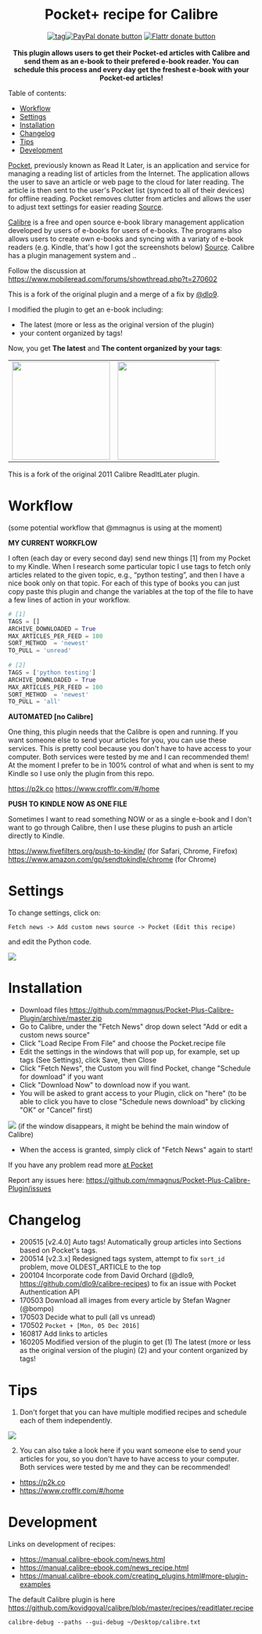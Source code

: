 <div align="center">
<h1>
Pocket+ recipe for Calibre
</h1>

[![tag](https://img.shields.io/github/release/mmagnus/Pocket-Plus-Calibre-Plugin.svg)](https://github.com/mmagnus/Pocket-Plus-Calibre-Plugin/releases)<span class="badge-paypal"><a href="https://www.paypal.me/MarcinMagnus" title="Donate to this project using Paypal"><img src="https://img.shields.io/badge/paypal-donate-yellow.svg" alt="PayPal donate button" /></a></span> 
<span class="badge-flattr"><a href="https://flattr.com/profile/mmagnus" title="Donate to this project using Flattr"><img src="https://img.shields.io/badge/flattr-donate-yellow.svg" alt="Flattr donate button" /></a></span>
</br></br>
<b>This plugin allows users to get their Pocket-ed articles with Calibre and send them as an e-book to their prefered e-book reader. You can schedule this process and every day get the freshest e-book with your Pocket-ed articles!</b>

</div>

Table of contents:

  * [Workflow](#workflow)
  * [Settings](#settings)
  * [Installation](#installation)
  * [Changelog](#changelog)
  * [Tips](#tips)
  * [Development](#development)

[Pocket](https://getpocket.com/), previously known as Read It Later, is an application and service for managing a reading list of articles from the Internet. The application allows the user to save an article or web page to the cloud for later reading. The article is then sent to the user's Pocket list (synced to all of their devices) for offline reading. Pocket removes clutter from articles and allows the user to adjust text settings for easier reading [Source](https://en.wikipedia.org/wiki/Pocket_%28application%29).

[Calibre](http://calibre-ebook.com/) is a free and open source e-book library management application developed by users of e-books for users of e-books. The programs also allows users to create own e-books and syncing with a variaty of e-book readers (e.g. Kindle, that's how I got the screenshots below) [Source](https://en.wikipedia.org/wiki/Calibre_%28software%29). Calibre has a plugin management system and ..

Follow the discussion at https://www.mobileread.com/forums/showthread.php?t=270602

This is a fork of the original plugin and a merge of a fix by [@dlo9](https://github.com/dlo9).

I modified the plugin to get an e-book including:

* The latest (more or less as the original version of the plugin)
* your content organized by tags!

Now, you get **The latest** and **The content organized by your tags**:

<table><tr><td><img src="doc/02.png" alt="" style="width: 200px;"/></td><td><img src="doc/03.png" alt="" style="width: 200px;"/></td></tr></table>

This is a fork of the original 2011 Calibre ReadItLater plugin.

# Workflow
(some potential workflow that @mmagnus is using at the moment)

**MY CURRENT WORKFLOW**

I often (each day or every second day) send new things [1] from my Pocket to my Kindle. When I research some particular topic I use tags to fetch only articles related to the given topic, e.g., “python testing”, and then I have a nice book only on that topic. For each of this type of books you can just copy paste this plugin and change the variables at the top of the file to have a few lines of action in your workflow.

```python
# [1]
TAGS = [] 
ARCHIVE_DOWNLOADED = True
MAX_ARTICLES_PER_FEED = 100
SORT_METHOD  = 'newest'
TO_PULL = 'unread' 
	
# [2]
TAGS = ['python testing']
ARCHIVE_DOWNLOADED = True
MAX_ARTICLES_PER_FEED = 100
SORT_METHOD  = 'newest'
TO_PULL = 'all'
```

**AUTOMATED [no Calibre]**

One thing, this plugin needs that the Calibre is open and running. If you want someone else to send your articles for you, you can use these services. This is pretty cool because you don't have to have access to your computer. Both services were tested by me and I can recommended them! At the moment I prefer to be in 100% control of what and when is sent to my Kindle so I use only the plugin from this repo.

https://p2k.co https://www.crofflr.com/#/home 

**PUSH TO KINDLE NOW AS ONE FILE**

Sometimes I want to read something NOW or as a single e-book and I don't want to go through Calibre, then I use these plugins to push an article directly to Kindle. 

https://www.fivefilters.org/push-to-kindle/ (for Safari, Chrome, Firefox) https://www.amazon.com/gp/sendtokindle/chrome (for Chrome)

# Settings

To change settings, click on:

	Fetch news -> Add custom news source -> Pocket (Edit this recipe)

and edit the Python code.

![](doc/settings.png)

# Installation
  
* Download files https://github.com/mmagnus/Pocket-Plus-Calibre-Plugin/archive/master.zip
* Go to Calibre, under the "Fetch News" drop down select "Add or edit a custom news source"
* Click "Load Recipe From File" and choose the Pocket.recipe file
* Edit the settings in the windows that will pop up, for example, set up tags (See Settings), click Save, then Close
* Click "Fetch News", the Custom you will find Pocket, change "Schedule for download" if you want
* Click "Download Now" to download now if you want.
* You will be asked to grant access to your Plugin, click on "here" (to be able to click you have to close "Schedule news download" by clicking "OK" or "Cancel" first)

![](doc/grant.png)
(if the window disappears, it might be behind the main window of Calibre)

* When the access is granted, simply click of "Fetch News" again to start!

If you have any problem read more [at Pocket](https://help.getpocket.com/customer/portal/articles/361724-how-to-configure-calibre-with-pocket)

Report any issues here: https://github.com/mmagnus/Pocket-Plus-Calibre-Plugin/issues

# Changelog

* 200515 [v2.4.0] Auto tags! Automatically group articles into Sections based on Pocket's tags.
* 200514 [v2.3.x] Redesigned tags system, attempt to fix `sort_id` problem, move OLDEST_ARTICLE to the top
* 200104 Incorporate code from David Orchard (@dlo9, https://github.com/dlo9/calibre-recipes) to fix an issue with Pocket Authentication API
* 170503 Download all images from every article by Stefan Wagner (@bompo)
* 170503 Decide what to pull (all vs unread)
* 170502 `Pocket + [Mon, 05 Dec 2016]`
* 160817 Add links to articles
* 160205 Modified version of the plugin to get (1) The latest (more or less as the original version of the plugin) (2) and your content organized by tags! 

# Tips

1. Don't forget that you can have multiple modified recipes and schedule each of them independently.

![](doc/more.png)

2. You can also take a look here if you want someone else to send your articles for you, so you don't have to have access to your computer. Both services were tested by me and they can be recommended!

- https://p2k.co
- https://www.crofflr.com/#/home

# Development
Links on development of recipes:

* https://manual.calibre-ebook.com/news.html
* https://manual.calibre-ebook.com/news_recipe.html
* https://manual.calibre-ebook.com/creating_plugins.html#more-plugin-examples

The default Calibre plugin is here https://github.com/kovidgoyal/calibre/blob/master/recipes/readitlater.recipe

    calibre-debug --paths --gui-debug ~/Desktop/calibre.txt
